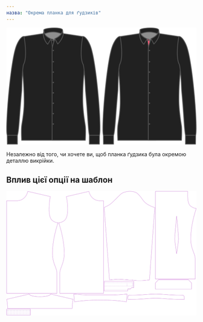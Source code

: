 ```yaml
---
назва: "Окрема планка для ґудзиків"
---
```


![Окрема планка для ґудзиків](seperatebuttonplacket.svg)

Незалежно від того, чи хочете ви, щоб планка ґудзика була окремою деталлю викрійки.

## Вплив цієї опції на шаблон

![На цьому зображенні показано вплив цієї опції шляхом накладання декількох варіантів, які мають різне значення для цієї опції](simon_seperatebuttonplacket_sample.svg "Вплив цієї опції на шаблон")

